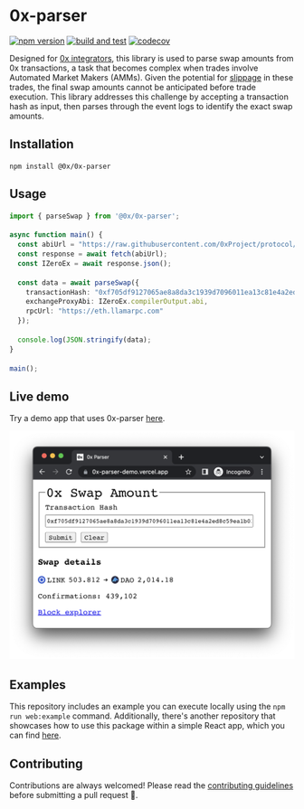 # 0x-parser

[![npm version](https://img.shields.io/npm/v/@0x/0x-parser.svg?style=flat-square)](https://www.npmjs.com/package/@0x/0x-parser)
[![build and test](https://github.com/0xproject/0x-parser/actions/workflows/test.yml/badge.svg)](https://github.com/0xproject/0x-parser/actions/workflows/test.yml)
[![codecov](https://codecov.io/gh/0xproject/0x-parser/branch/main/graph/badge.svg?token=OnNsoc2OrF)](https://codecov.io/gh/0xproject/0x-parser)

Designed for [0x integrators](https://0x.org/docs/introduction/introduction-to-0x), this library is used to parse swap amounts from 0x transactions, a task that becomes complex when trades involve Automated Market Makers (AMMs). Given the potential for [slippage](https://0x.org/post/what-is-slippage) in these trades, the final swap amounts cannot be anticipated before trade execution. This library addresses this challenge by accepting a transaction hash as input, then parses through the event logs to identify the exact swap amounts.

## Installation

```
npm install @0x/0x-parser
```

## Usage

```typescript
import { parseSwap } from '@0x/0x-parser';

async function main() {
  const abiUrl = "https://raw.githubusercontent.com/0xProject/protocol/development/packages/contract-artifacts/artifacts/IZeroEx.json";
  const response = await fetch(abiUrl);
  const IZeroEx = await response.json();

  const data = await parseSwap({
    transactionHash: "0xf705df9127065ae8a8da3c1939d7096011ea13c81e4a2ed8c59ea1b039f7565d",
    exchangeProxyAbi: IZeroEx.compilerOutput.abi,
    rpcUrl: "https://eth.llamarpc.com"
  });

  console.log(JSON.stringify(data);
}

main();
```

## Live demo

Try a demo app that uses 0x-parser [here](https://0x-parser-demo.vercel.app/).

<img src="https://raw.githubusercontent.com/hzhu/yo/main/react-demo.png" alt="0x parser React demo app" width="650"/>

## Examples

This repository includes an example you can execute locally using the `npm run web:example` command. Additionally, there's another repository that showcases how to use this package within a simple React app, which you can find [here](https://github.com/hzhu/0x-parser-demo).

## Contributing

Contributions are always welcomed! Please read the [contributing guidelines](./.github/.CONTRIBUTING.md) before submitting a pull request 📖.
